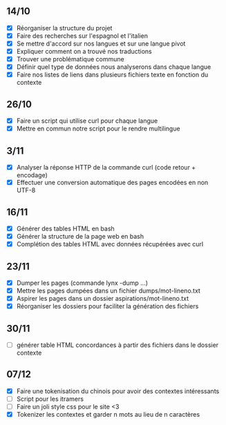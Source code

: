 ## 14/10
- [x] Réorganiser la structure du projet
- [x] Faire des recherches sur l'espagnol et l'italien
- [x] Se mettre d'accord sur nos langues et sur une langue pivot
- [x] Expliquer comment on a trouvé nos traductions
- [x] Trouver une problématique commune
- [x] Définir quel type de données nous analyserons dans chaque langue
- [x] Faire nos listes de liens dans plusieurs fichiers texte en fonction du contexte
## 26/10
- [x] Faire un script qui utilise curl pour chaque langue
- [x] Mettre en commun notre script pour le rendre multilingue
## 3/11
- [x] Analyser la réponse HTTP de la commande curl (code retour + encodage)
- [x] Effectuer une conversion automatique des pages encodées en non UTF-8
## 16/11
- [x] Générer des tables HTML en bash
- [x] Générer la structure de la page web en bash
- [x] Complétion des tables HTML avec données récupérées avec curl
## 23/11
- [x] Dumper les pages (commande lynx -dump ...)
- [x] Mettre les pages dumpées dans un fichier dumps/mot-lineno.txt
- [x] Aspirer les pages dans un dossier aspirations/mot-lineno.txt
- [x] Réorganiser les dossiers pour faciliter la génération des fichiers
## 30/11
- [ ] générer table HTML concordances à partir des fichiers dans le dossier contexte
## 07/12
- [x] Faire une tokenisation du chinois pour avoir des contextes intéressants
- [ ] Script pour les itramers
- [ ] Faire un joli style css pour le site <3
- [x] Tokenizer les contextes et garder n mots au lieu de n caractères
